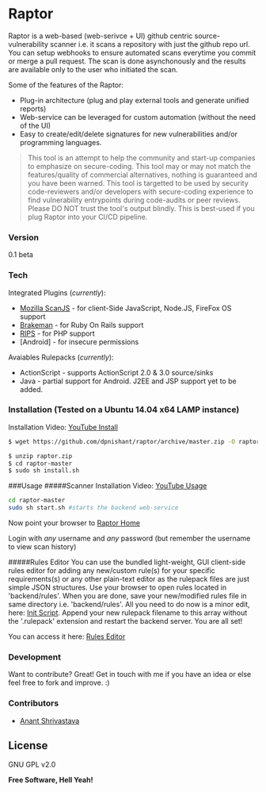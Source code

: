 # Raptor

Raptor is a web-based (web-serivce + UI) github centric source-vulnerability scanner i.e. it scans a repository with just the github repo url. You can setup webhooks to ensure automated scans everytime you commit or merge a pull request. The scan is done asynchonously and the results are available only to the user who initiated the scan.

Some of the features of the Raptor:
  - Plug-in architecture (plug and play external tools and generate unified reports)
  - Web-service can be leveraged for custom automation (without the need of the UI) 
  - Easy to create/edit/delete signatures for new vulnerabilities and/or programming languages.

> This tool is an attempt to help the community and start-up companies to 
> emphasize on secure-coding. This tool may or may not match the features/quality of commercial alternatives, nothing is guaranteed and you have been warned. This tool is targetted to be used by security code-reviewers and/or developers with secure-coding experience to find vulnerability entrypoints during code-audits or peer reviews. Please DO NOT trust the tool's output blindly.
> This is best-used if you plug Raptor into your CI/CD pipeline.

### Version
0.1 beta

### Tech

Integrated Plugins (_currently_):
* [Mozilla ScanJS] - for client-Side JavaScript, Node.JS, FireFox OS support
* [Brakeman] - for Ruby On Rails support
* [RIPS] - for PHP support
* [Android] - for insecure permissions

Avaiables Rulepacks (_currently_):
* ActionScript - supports ActionScript 2.0 & 3.0 source/sinks
* Java - partial support for Android. J2EE and JSP support yet to be added.

### Installation (Tested on a Ubuntu 14.04 x64 LAMP instance)

Installation Video: [YouTube Install]

```sh
$ wget https://github.com/dpnishant/raptor/archive/master.zip -O raptor.zip
```

```sh
$ unzip raptor.zip
$ cd raptor-master
$ sudo sh install.sh
```

###Usage
#####Scanner
Installation Video: [YouTube Usage]
```sh
cd raptor-master
sudo sh start.sh #starts the backend web-service
```
Now point your browser to [Raptor Home]

Login with *any* username and *any* password (but remember the username to view scan history)

#####Rules Editor
You can use the bundled light-weight, GUI client-side rules editor for adding any new/custom rule(s) for your specific requirements(s) or any other plain-text editor as the rulepack files are just simple JSON structures. Use your browser to open rules located in 'backend/rules'. When you are done, save your new/modified rules file in same directory i.e. 'backend/rules'. All you need to do now is a minor edit, here: [Init Script]. Append your new rulepack filename to this array without the '.rulepack' extension and restart the backend server. You are all set!

You can access it here: [Rules Editor]

### Development

Want to contribute? Great! 
Get in touch with me if you have an idea or else feel free to fork and improve. :)

### Contributors

 - [Anant Shrivastava]

License
----

GNU GPL v2.0

**Free Software, Hell Yeah!**

[Mozilla ScanJS]:https://github.com/mozilla/scanjs
[Brakeman]:http://brakemanscanner.org/
[RIPS]:http://rips-scanner.sourceforge.net/
[Anant Shrivastava]:https://twitter.com/anantshri
[YouTube Install]:https://www.youtube.com/v/0KneQwJiUFk?start=0&end=537
[YouTube Usage]:https://www.youtube.com/v/0KneQwJiUFk?start=550
[Init Script]:https://github.com/dpnishant/raptor/blob/master/backend/raptor_init.py#L9
[Rules Editor]:http://127.0.0.1/raptor/editrules.php
[Raptor Home]:http://127.0.0.1/raptor/
